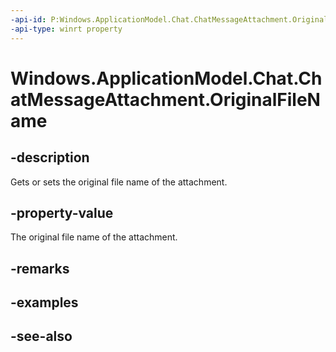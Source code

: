 ----api-id: P:Windows.ApplicationModel.Chat.ChatMessageAttachment.OriginalFileName
-api-type: winrt property
---<!-- Property syntaxpublic string OriginalFileName { get;  set; }--># Windows.ApplicationModel.Chat.ChatMessageAttachment.OriginalFileName## -descriptionGets or sets the original file name of the attachment.## -property-valueThe original file name of the attachment.## -remarks## -examples## -see-also